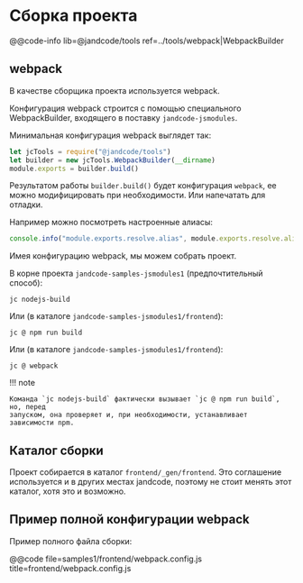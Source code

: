 Сборка проекта
==============

@@code-info lib=@jandcode/tools ref=../tools/webpack|WebpackBuilder

webpack
-------

В качестве сборщика проекта используется webpack.

Конфигурация webpack строится с помощью специального WebpackBuilder, входящего в
поставку `jandcode-jsmodules`.

Минимальная конфигурация webpack выглядет так:

```js title=frontend/webpack.config.js
let jcTools = require("@jandcode/tools")
let builder = new jcTools.WebpackBuilder(__dirname)
module.exports = builder.build()
```

Результатом работы `builder.build()` будет конфигурация `webpack`, ее можно модифицировать
при необходимости. Или напечатать для отладки.

Например можно посмотреть настроенные алиасы:

```js
console.info("module.exports.resolve.alias", module.exports.resolve.alias);
```

Имея конфигурацию webpack, мы можем собрать проект.

В корне проекта `jandcode-samples-jsmodules1` (предпочтительный способ):

```
jc nodejs-build
```

Или (в каталоге `jandcode-samples-jsmodules1/frontend`):

```
jc @ npm run build
```

Или (в каталоге `jandcode-samples-jsmodules1/frontend`):

```
jc @ webpack
```

!!! note

    Команда `jc nodejs-build` фактически вызывает `jc @ npm run build`, но, перед
    запуском, она проверяет и, при необходимости, устанавливает зависимости npm.  

Каталог сборки
--------------

Проект собирается в каталог `frontend/_gen/frontend`. Это соглашение используется и в
других местах jandcode, поэтому не стоит менять этот каталог, хотя это и возможно.

Пример полной конфигурации webpack
----------------------------------

Пример полного файла сборки:

@@code file=samples1/frontend/webpack.config.js title=frontend/webpack.config.js

